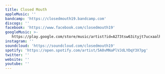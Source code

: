 ```yaml
---
title: Closed Mouth
appleMusic: ''
bandcamp: 'https://closedmouth19.bandcamp.com'
discogs: ''
facebook: 'https://www.facebook.com/closedmouth19'
googleMusic: >-
   https://play.google.com/store/music/artist?id=A273tsw63ityjt7ucxaalh7qzdq
instagram: ''
soundcloud: 'https://soundcloud.com/closedmouth19'
spotify: 'https://open.spotify.com/artist/5A0vMNaPlVJdLYDqY3X7pg'
twitter: ''
website: ''
youtube: ''
---
```

